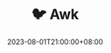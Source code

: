 ---
date: 2023-08-01T21:00:00+08:00
title: 🐦 Awk
navWeight: 50 # Upper weight gets higher precedence, optional.
series:
  - Shell
categories:
  - Scripting
---